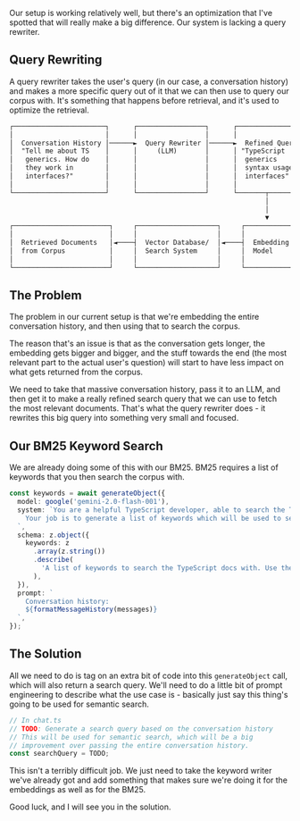 Our setup is working relatively well, but there's an optimization that I've spotted that will really make a big difference. Our system is lacking a query rewriter.

## Query Rewriting

A query rewriter takes the user's query (in our case, a conversation history) and makes a more specific query out of it that we can then use to query our corpus with. It's something that happens before retrieval, and it's used to optimize the retrieval.

```txt
┌───────────────────────┐      ┌─────────────────┐      ┌───────────────┐
│                       │      │                 │      │               │
│  Conversation History │──────►  Query Rewriter │──────►  Refined Query│
│  "Tell me about TS    │      │     (LLM)       │      │ "TypeScript   │
│   generics. How do    │      │                 │      │  generics     │
│   they work in        │      │                 │      │  syntax usage │
│   interfaces?"        │      │                 │      │  interfaces"  │
│                       │      │                 │      │               │
└───────────────────────┘      └─────────────────┘      └───────┬───────┘
                                                                │
                                                                │
                                                                ▼
┌────────────────────────┐     ┌────────────────────┐     ┌────────────────┐
│                        │     │                    │     │                │
│  Retrieved Documents   │◄────┤  Vector Database/  │◄────┤  Embedding     │
│  from Corpus           │     │  Search System     │     │  Model         │
│                        │     │                    │     │                │
└────────────────────────┘     └────────────────────┘     └────────────────┘
```

## The Problem

The problem in our current setup is that we're embedding the entire conversation history, and then using that to search the corpus.

The reason that's an issue is that as the conversation gets longer, the embedding gets bigger and bigger, and the stuff towards the end (the most relevant part to the actual user's question) will start to have less impact on what gets returned from the corpus.

We need to take that massive conversation history, pass it to an LLM, and then get it to make a really refined search query that we can use to fetch the most relevant documents. That's what the query rewriter does - it rewrites this big query into something very small and focused.

## Our BM25 Keyword Search

We are already doing some of this with our BM25. BM25 requires a list of keywords that you then search the corpus with.

```ts
const keywords = await generateObject({
  model: google('gemini-2.0-flash-001'),
  system: `You are a helpful TypeScript developer, able to search the TypeScript docs for information.
    Your job is to generate a list of keywords which will be used to search the TypeScript docs.
  `,
  schema: z.object({
    keywords: z
      .array(z.string())
      .describe(
        'A list of keywords to search the TypeScript docs with. Use these for exact terminology.',
      ),
  }),
  prompt: `
    Conversation history:
    ${formatMessageHistory(messages)}
  `,
});
```

## The Solution

All we need to do is tag on an extra bit of code into this `generateObject` call, which will also return a search query. We'll need to do a little bit of prompt engineering to describe what the use case is - basically just say this thing's going to be used for semantic search.

```ts
// In chat.ts
// TODO: Generate a search query based on the conversation history
// This will be used for semantic search, which will be a big
// improvement over passing the entire conversation history.
const searchQuery = TODO;
```

This isn't a terribly difficult job. We just need to take the keyword writer we've already got and add something that makes sure we're doing it for the embeddings as well as for the BM25.

Good luck, and I will see you in the solution.
